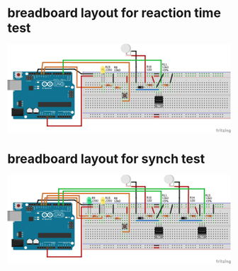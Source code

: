 # breadboard layout for reaction time test
![RTII-ReactionTimeExercise-Layout](https://github.com/med-material/ArduinoBreadBoardSchematicsForRTII/blob/master/RTII-ReactionTimeExercise.png)

# breadboard layout for synch test
![RTII-SynchExercise-Layout](https://github.com/med-material/ArduinoBreadBoardSchematicsForRTII/blob/master/RTII-SynchExercise.png
)
